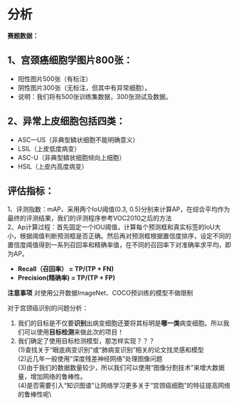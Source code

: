 # 分析
 **赛题数据：**
## 1、宫颈癌细胞学图片800张：
+ 阳性图片500张（有标注）
+ 阴性图片300张（无标注，但其中有异常细胞）。
+ 说明：我们将有500张训练集数据，300张测试及数据。
## 2、异常上皮细胞包括四类：
+ ASC—US（非典型鳞状细胞不能明确意义）
+ LSIL（上皮低度病变）
+ ASC-U（非典型鳞状细胞倾向上细胞）
+ HSIL（上皮内高度病变）

## **评估指标：**
1、评测指数：mAP、采用两个IoU阈值(0.3, 0.5)分别来计算AP，在综合平均作为最终的评测结果，我们的评测程序参考VOC2010之后的方法 \
2、Ap计算过程：首先固定一个IOU阈值，计算每个预测框和真实标签的IoU大小，根据阈值判断预测框是否正确。然后再对预测框根据置信度排序，设定不同的置信度阈值得到一系列召回率和精确率值，在不同的召回率下对准确率求平均，即为AP。
+ **Recall（召回率） =  TP/(TP + FN)**
+ **Precision(精确率) = TP/(TP + FP)**

**注意事项**
对使用公开数据ImageNet、COCO预训练的模型不做限制


对于宫颈癌识别的问题分析：
1. 我们的目标是不仅要**识别**出病变细胞还要将其标明是**哪一类**病变细胞。所以我们可以使用**目标检测**来做此次的项目！
2. 我们确定了使用目标检测模型，那怎样实现？？？\
(1)查找关于“眼底病变识别”或“肺病变识别”相关的论文找灵感和模型\
(2)近几年一般使用“深度残差神经网络”处理图像问题\
(3)由于我们的数据数量较少，所以我们可以使用“图像分割技术”来增大数据量，增加网络的鲁棒性。\
(4)是否需要引入“知识图谱”让网络学习更多关于“宫颈癌细胞”的特征提高网络的鲁棒性呢\
